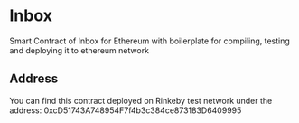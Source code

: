 # Inbox
Smart Contract of Inbox for Ethereum with boilerplate for compiling, testing and deploying it to ethereum network

## Address
You can find this contract deployed on Rinkeby test network under the address: 0xcD51743A748954F7f4b3c384ce873183D6409995

